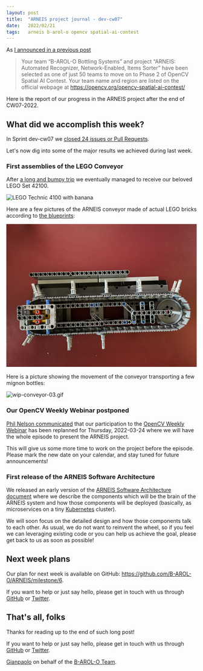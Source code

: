 ```yaml
---
layout: post
title:  "ARNEIS project journal - dev-cw07"
date:   2022/02/21
tags: 	arneis b-arol-o opencv spatial-ai-contest
---
```


<!--
<a href="https://opencv.org/opencv-spatial-ai-contest/#finalists"><img src="https://user-images.githubusercontent.com/75182/146637995-3266f15d-81a4-4470-a337-965404340121.jpg" alt="OpenCV Spatial AI Contest Finalist" width="40%"></a>

Welcome to our weekly status report of the [ARNEIS project](https://github.com/B-AROL-O/ARNEIS)!
-->

As [I announced in a previous post](https://gmacario.github.io/posts/2021-12-18-arneis-spatial-ai-finalist)

> Your team “B-AROL-O Bottling Systems” and project “ARNEIS: Automated Recognizer, Network-Enabled, Items Sorter” have been selected as one of just 50 teams to move on to Phase 2 of OpenCV Spatial AI Contest.
> Your team name and region are listed on the official webpage at <https://opencv.org/opencv-spatial-ai-contest/​>

Here is the report of our progress in the ARNEIS project after the end of CW07-2022.

## What did we accomplish this week?

In Sprint dev-cw07 we [closed 24 issues or Pull Requests](https://github.com/B-AROL-O/ARNEIS/milestone/5?closed=1).

<!-- TODO: Add screenshot of <https://github.com/orgs/B-AROL-O/projects/1/views/5> -->

Let's now dig into some of the major results we achieved during last week.

### First assemblies of the LEGO Conveyor

After [a long and bumpy trip](https://github.com/b-arol-o/arneis/issues/7) we eventually managed to receive our beloved LEGO Set 42100.

![LEGO Technic 4100 with banana](https://user-images.githubusercontent.com/25162080/154041966-18c4a11b-e9ad-4281-bcf3-08c5b9c8b115.jpeg)

Here are a few pictures of the ARNEIS conveyor made of actual LEGO bricks according to [the blueprints](https://github.com/B-AROL-O/ARNEIS/tree/main/mocs/studies):

![wip-conveyor-01.jpeg](https://raw.githubusercontent.com/B-AROL-O/ARNEIS/main/docs/images/wip-conveyor-01.jpeg)

Here is a picture showing the movement of the conveyor transporting a few mignon bottles:

![wip-conveyor-03.gif](https://github.com/B-AROL-O/ARNEIS/blob/main/docs/images/wip-conveyor-03.gif?raw=true)

### Our OpenCV Weekly Webinar postponed

[Phil Nelson communicated](https://github.com/B-AROL-O/ARNEIS/issues/120) that our participation to the [OpenCV Weekly Webinar](https://twitter.com/opencvweekly) has been replanned for Thursday, 2022-03-24 where we will have the whole episode to present the ARNEIS project.

This will give us some more time to work on the project before the episode. Please mark the new date on your calendar, and stay tuned for future announcements!

### First release of the ARNEIS Software Architecture

We released an early version of the [ARNEIS Software Architecture document](https://github.com/B-AROL-O/ARNEIS/blob/main/docs/architecture/arneis-swarch.md) where we describe the components which will be the brain of the ARNEIS system and how those components will be deployed (basically, as microservices on a tiny [Kubernetes](https://kubernetes.io/) cluster).

We will soon focus on the detailed design and how those components talk to each other. As usual, we do not want to reinvent the wheel, so if you feel we can leveraging existing code or you can help us achieve the goal, please get back to us as soon as possible!

## Next week plans

Our plan for next week is available on GitHub: <https://github.com/B-AROL-O/ARNEIS/milestone/6>.

<!-- TODO: Add screenshot of <https://github.com/orgs/B-AROL-O/projects/1/views/1> -->

If you want to help or just say hello, please get in touch with us through [GitHub](https://github.com/B-AROL-O/ARNEIS) or [Twitter](https://twitter.com/baroloteam).

## That's all, folks

<!-- Thanks for reading up to here! -->

Thanks for reading up to the end of such long post!

If you want to help or just say hello, please get in touch with us through [GitHub](https://github.com/B-AROL-O/ARNEIS) or [Twitter](https://twitter.com/baroloteam).

[Gianpaolo](https://github.com/gmacario) on behalf of the [B-AROL-O Team](https://github.com/b-arol-o).

<!-- EOF -->

